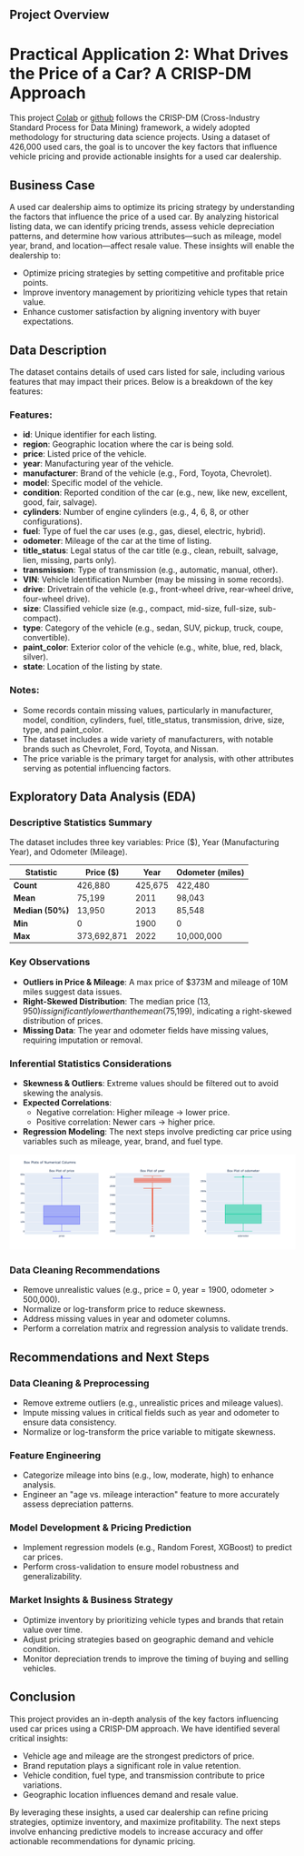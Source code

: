 ## Project Overview

# Practical Application 2: What Drives the Price of a Car? A CRISP-DM Approach

This project [Colab](https://colab.research.google.com/drive/12HP7MfVSIuoIn7-hQCa9PPx_IHdGqTYS?usp=sharing) or [github](**Practical%20Application%202.ipynb**) follows the CRISP-DM (Cross-Industry Standard Process for Data Mining) framework, a widely adopted methodology for structuring data science projects. Using a dataset of 426,000 used cars, the goal is to uncover the key factors that influence vehicle pricing and provide actionable insights for a used car dealership.

## Business Case
A used car dealership aims to optimize its pricing strategy by understanding the factors that influence the price of a used car. By analyzing historical listing data, we can identify pricing trends, assess vehicle depreciation patterns, and determine how various attributes—such as mileage, model year, brand, and location—affect resale value. These insights will enable the dealership to:

- Optimize pricing strategies by setting competitive and profitable price points.
- Improve inventory management by prioritizing vehicle types that retain value.
- Enhance customer satisfaction by aligning inventory with buyer expectations.

## Data Description
The dataset contains details of used cars listed for sale, including various features that may impact their prices. Below is a breakdown of the key features:

### Features:
- **id**: Unique identifier for each listing.
- **region**: Geographic location where the car is being sold.
- **price**: Listed price of the vehicle.
- **year**: Manufacturing year of the vehicle.
- **manufacturer**: Brand of the vehicle (e.g., Ford, Toyota, Chevrolet).
- **model**: Specific model of the vehicle.
- **condition**: Reported condition of the car (e.g., new, like new, excellent, good, fair, salvage).
- **cylinders**: Number of engine cylinders (e.g., 4, 6, 8, or other configurations).
- **fuel**: Type of fuel the car uses (e.g., gas, diesel, electric, hybrid).
- **odometer**: Mileage of the car at the time of listing.
- **title_status**: Legal status of the car title (e.g., clean, rebuilt, salvage, lien, missing, parts only).
- **transmission**: Type of transmission (e.g., automatic, manual, other).
- **VIN**: Vehicle Identification Number (may be missing in some records).
- **drive**: Drivetrain of the vehicle (e.g., front-wheel drive, rear-wheel drive, four-wheel drive).
- **size**: Classified vehicle size (e.g., compact, mid-size, full-size, sub-compact).
- **type**: Category of the vehicle (e.g., sedan, SUV, pickup, truck, coupe, convertible).
- **paint_color**: Exterior color of the vehicle (e.g., white, blue, red, black, silver).
- **state**: Location of the listing by state.

### Notes:
- Some records contain missing values, particularly in manufacturer, model, condition, cylinders, fuel, title_status, transmission, drive, size, type, and paint_color.
- The dataset includes a wide variety of manufacturers, with notable brands such as Chevrolet, Ford, Toyota, and Nissan.
- The price variable is the primary target for analysis, with other attributes serving as potential influencing factors.

## Exploratory Data Analysis (EDA)

### Descriptive Statistics Summary
The dataset includes three key variables: Price ($), Year (Manufacturing Year), and Odometer (Mileage).

| Statistic       | Price ($)     | Year      | Odometer (miles) |
|-----------------|---------------|-----------|------------------|
| **Count**       | 426,880       | 425,675   | 422,480          |
| **Mean**        | 75,199        | 2011      | 98,043           |
| **Median (50%)**| 13,950        | 2013      | 85,548           |
| **Min**         | 0             | 1900      | 0                |
| **Max**         | 373,692,871   | 2022      | 10,000,000       |

### Key Observations
- **Outliers in Price & Mileage**: A max price of $373M and mileage of 10M miles suggest data issues.
- **Right-Skewed Distribution**: The median price ($13,950) is significantly lower than the mean ($75,199), indicating a right-skewed distribution of prices.
- **Missing Data**: The year and odometer fields have missing values, requiring imputation or removal.

### Inferential Statistics Considerations
- **Skewness & Outliers**: Extreme values should be filtered out to avoid skewing the analysis.
- **Expected Correlations**:
  - Negative correlation: Higher mileage → lower price.
  - Positive correlation: Newer cars → higher price.
- **Regression Modeling**: The next steps involve predicting car price using variables such as mileage, year, brand, and fuel type.


![Acceptance Rate Plot](images/numerics.png)

### Data Cleaning Recommendations
- Remove unrealistic values (e.g., price = 0, year = 1900, odometer > 500,000).
- Normalize or log-transform price to reduce skewness.
- Address missing values in year and odometer columns.
- Perform a correlation matrix and regression analysis to validate trends.

## Recommendations and Next Steps

### Data Cleaning & Preprocessing
- Remove extreme outliers (e.g., unrealistic prices and mileage values).
- Impute missing values in critical fields such as year and odometer to ensure data consistency.
- Normalize or log-transform the price variable to mitigate skewness.

### Feature Engineering
- Categorize mileage into bins (e.g., low, moderate, high) to enhance analysis.
- Engineer an "age vs. mileage interaction" feature to more accurately assess depreciation patterns.

### Model Development & Pricing Prediction
- Implement regression models (e.g., Random Forest, XGBoost) to predict car prices.
- Perform cross-validation to ensure model robustness and generalizability.

### Market Insights & Business Strategy
- Optimize inventory by prioritizing vehicle types and brands that retain value over time.
- Adjust pricing strategies based on geographic demand and vehicle condition.
- Monitor depreciation trends to improve the timing of buying and selling vehicles.

## Conclusion
This project provides an in-depth analysis of the key factors influencing used car prices using a CRISP-DM approach. We have identified several critical insights:
- Vehicle age and mileage are the strongest predictors of price.
- Brand reputation plays a significant role in value retention.
- Vehicle condition, fuel type, and transmission contribute to price variations.
- Geographic location influences demand and resale value.

By leveraging these insights, a used car dealership can refine pricing strategies, optimize inventory, and maximize profitability. The next steps involve enhancing predictive models to increase accuracy and offer actionable recommendations for dynamic pricing.
